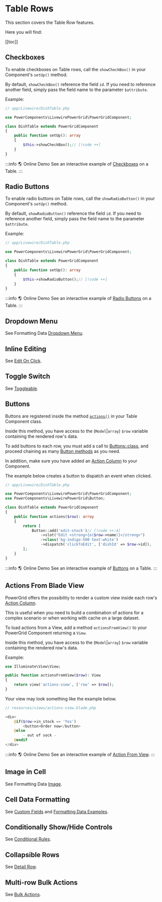 # Table Rows

This section covers the Table Row features.

Here you will find:

[[toc]]

## Checkboxes

To enable checkboxes on Table rows, call the `showCheckBox()` in your Component's `setUp()` method.

By default, `showCheckBox()` reference the field `id`. If you need to reference another field, simply pass the field name to the parameter `$attribute`.

Example:

```php
// app/Livewire/DishTable.php

use PowerComponents\LivewirePowerGrid\PowerGridComponent;

class DishTable extends PowerGridComponent
{
    public function setUp(): array
    {
        $this->showCheckBox();// [!code ++]
    }
}
```

:::info 🌎 Online Demo
See an interactive example of [Checkboxes](https://demo.livewire-powergrid.com/examples/input-checkbox) on a Table.
:::

## Radio Buttons

To enable radio buttons on Table rows, call the `showRadioButton()` in your Component's `setUp()` method.

By default, `showRadioButton()` reference the field `id`. If you need to reference another field, simply pass the field name to the parameter `$attribute`.

Example:

```php
// app/Livewire/DishTable.php

use PowerComponents\LivewirePowerGrid\PowerGridComponent;

class DishTable extends PowerGridComponent
{
    public function setUp(): array
    {
        $this->showRadioButton();// [!code ++]
    }
}
```

:::info 🌎 Online Demo
See an interactive example of [Radio Buttons](https://demo.livewire-powergrid.com/examples/input-checkbox) on a Table.
:::

## Dropdown Menu

See Formatting Data [Dropdown Menu](/table-component/data-source-fields.html#dropdown-menu).

## Inline Editing

See [Edit On Click](/table-features/columns.html#edit-on-click).

## Toggle Switch

See [Toggleable](/table-features/columns.html#toggleable).

## Buttons

Buttons are registered inside the method [`actions()`](/table-component/component-configuration.html#actions-method) in your Table Component class.

Inside this method, you have access to the (`Model`|`array`) `$row` variable containing the rendered row's data.

To add buttons to each row, you must add a call to [Buttons::class](/table-features/buttons.html), and proceed chaining as many [Button methods](/table-features/buttons.html#button-methods) as you need.

In addition, make sure you have added an [Action Column](/table-features/columns.html#action-column) to your Component.

The example below creates a button to dispatch an event when clicked.

```php
// app/Livewire/DishTable.php

use PowerComponents\LivewirePowerGrid\PowerGridComponent;
use PowerComponents\LivewirePowerGrid\Button;

class DishTable extends PowerGridComponent
{
    public function actions($row): array
    {
        return [
            Button::add('edit-stock')// [!code ++:4]
                ->slot("Edit <strong>{e($row->name)}</strong>")
                ->class('bg-indigo-500 text-white')
                ->dispatch('clickToEdit', ['dishId' => $row->id]),
        ];
    }
}
```

:::info 🌎 Online Demo
See an interactive example of [Buttons](https://demo.livewire-powergrid.com/examples/input-button) on a Table.
:::

## Actions From Blade View

PowerGrid offers the possibility to render a custom view inside each row's [Action Column](/table-features/columns.html#action-column).

This is useful when you need to build a combination of actions for a complex scenario or when working with cache on a large dataset.

To load actions from a View, add a method `actionsFromView()` to your PowerGrid Component returning a `View`.

Inside this method, you have access to the (`Model`|`array`) `$row` variable containing the rendered row's data.

Example:

```php
use Illuminate\View\View;

public function actionsFromView($row): View
{
    return view('actions-view', ['row' => $row]);
}
```

Your view may look something like the example below.

```php
// resources/views/actions-view.blade.php

<div>
    @if($row->in_stock == 'Yes')
        <button>Order now</button>
    @else
        - out of sock -
    @endif
</div>
```

:::info 🌎 Online Demo
See an interactive example of [Action From View](https://demo.livewire-powergrid.com/examples/actions-from-view).
:::

## Image in Cell

See Formatting Data [Image](/table-component/data-source-fields.html#image).

## Cell Data Formatting

See [Custom Fields](/table-component/data-source-fields.html#custom-fields) and [Formatting Data Examples](/table-component/data-source-fields.html#formatting-data-examples).

## Conditionally Show/Hide Controls

See [Conditional Rules](/table-features/conditional-rules.html).

## Collapsible Rows

See [Detail Row](/table-component/component-configuration.html#detail-row).

## Multi-row Bulk Actions

See [Bulk Actions](/table-features/bulk-actions.html).
